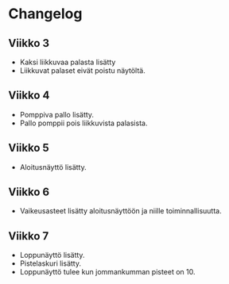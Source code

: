 # Changelog
## Viikko 3
- Kaksi liikkuvaa palasta lisätty
- Liikkuvat palaset eivät poistu näytöltä.
## Viikko 4
- Pomppiva pallo lisätty.
- Pallo pomppii pois liikkuvista palasista.
## Viikko 5
- Aloitusnäyttö lisätty.
## Viikko 6
- Vaikeusasteet lisätty aloitusnäyttöön ja niille toiminnallisuutta.
## Viikko 7
- Loppunäyttö lisätty.
- Pistelaskuri lisätty.
- Loppunäyttö tulee kun jommankumman pisteet on 10.
